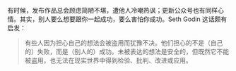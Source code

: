 有时候，发布作品总会顾虑简陋不堪，遭他人冷嘲热讽；更新公众号也有同样心情。其实，别人要么想要跟你一起成功，要么害怕你成功。Seth Godin 这话颇有启发：

> 有些人因为担心自己的想法会被盗用而犹豫不决。他们担心的不是（自己的）失败，而是（别人的）成功。未被表达的想法是安全的，但既然它不能被盗用，也无法在现实世界中得到检验、批判、改进或应用。